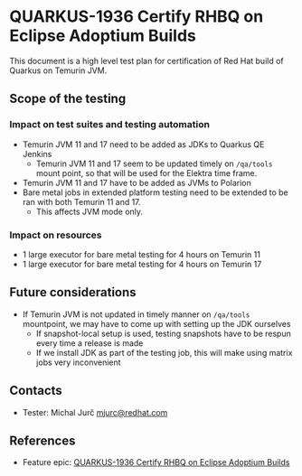 # QUARKUS-1936 Certify RHBQ on Eclipse Adoptium Builds

This document is a high level test plan for certification of Red Hat build of Quarkus on Temurin JVM.

## Scope of the testing

### Impact on test suites and testing automation
* Temurin JVM 11 and 17 need to be added as JDKs to Quarkus QE Jenkins
  * Temurin JVM 11 and 17 seem to be updated timely on `/qa/tools` mount point, so that will be used for the Elektra
    time frame.
* Temurin JVM 11 and 17 have to be added as JVMs to Polarion
* Bare metal jobs in extended platform testing need to be extended to be ran with both Temurin 11 and 17.
  * This affects JVM mode only.

### Impact on resources
* 1 large executor for bare metal testing for 4 hours on Temurin 11
* 1 large executor for bare metal testing for 4 hours on Temurin 17

## Future considerations
* If Temurin JVM is not updated in timely manner on `/qa/tools` mountpoint, we may have to come up with setting up the
  JDK ourselves
  * If snapshot-local setup is used, testing snapshots have to be respun every time a release is made
  * If we install JDK as part of the testing job, this will make using matrix jobs very inconvenient

## Contacts
* Tester: Michal Jurč <mjurc@redhat.com>

## References
* Feature epic: [QUARKUS-1936 Certify RHBQ on Eclipse Adoptium Builds](https://issues.redhat.com/browse/QUARKUS-1936)
